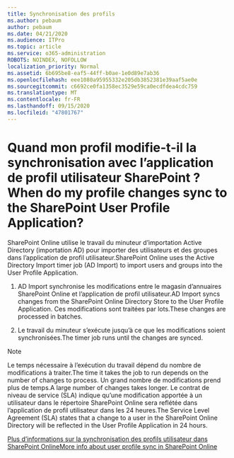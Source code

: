 ```yaml
---
title: Synchronisation des profils
ms.author: pebaum
author: pebaum
ms.date: 04/21/2020
ms.audience: ITPro
ms.topic: article
ms.service: o365-administration
ROBOTS: NOINDEX, NOFOLLOW
localization_priority: Normal
ms.assetid: 6b695be8-eaf5-44ff-b0ae-1e0d89e7ab36
ms.openlocfilehash: eee1080a95955332e205db3852381e39aaf5ae0e
ms.sourcegitcommit: c6692ce0fa1358ec3529e59ca0ecdfdea4cdc759
ms.translationtype: MT
ms.contentlocale: fr-FR
ms.lasthandoff: 09/15/2020
ms.locfileid: "47801767"
---
```

# <a name="when-do-my-profile-changes-sync-to-the-sharepoint-user-profile-application"></a><span data-ttu-id="7b503-102">Quand mon profil modifie-t-il la synchronisation avec l’application de profil utilisateur SharePoint ?</span><span class="sxs-lookup"><span data-stu-id="7b503-102">When do my profile changes sync to the SharePoint User Profile Application?</span></span>

<span data-ttu-id="7b503-103">SharePoint Online utilise le travail du minuteur d’importation Active Directory (importation AD) pour importer des utilisateurs et des groupes dans l’application de profil utilisateur.</span><span class="sxs-lookup"><span data-stu-id="7b503-103">SharePoint Online uses the Active Directory Import timer job (AD Import) to import users and groups into the User Profile Application.</span></span> 
  
1. <span data-ttu-id="7b503-104">AD Import synchronise les modifications entre le magasin d’annuaires SharePoint Online et l’application de profil utilisateur.</span><span class="sxs-lookup"><span data-stu-id="7b503-104">AD Import syncs changes from the SharePoint Online Directory Store to the User Profile Application.</span></span> <span data-ttu-id="7b503-105">Ces modifications sont traitées par lots.</span><span class="sxs-lookup"><span data-stu-id="7b503-105">These changes are processed in batches.</span></span>
    
2. <span data-ttu-id="7b503-106">Le travail du minuteur s’exécute jusqu’à ce que les modifications soient synchronisées.</span><span class="sxs-lookup"><span data-stu-id="7b503-106">The timer job runs until the changes are synced.</span></span>
    
> [!NOTE]
> <span data-ttu-id="7b503-107">Le temps nécessaire à l’exécution du travail dépend du nombre de modifications à traiter.</span><span class="sxs-lookup"><span data-stu-id="7b503-107">The time it takes the job to run depends on the number of changes to process.</span></span> <span data-ttu-id="7b503-108">Un grand nombre de modifications prend plus de temps.</span><span class="sxs-lookup"><span data-stu-id="7b503-108">A large number of changes takes longer.</span></span> <span data-ttu-id="7b503-109">Le contrat de niveau de service (SLA) indique qu’une modification apportée à un utilisateur dans le répertoire SharePoint Online sera reflétée dans l’application de profil utilisateur dans les 24 heures.</span><span class="sxs-lookup"><span data-stu-id="7b503-109">The Service Level Agreement (SLA) states that a change to a user in the SharePoint Online Directory will be reflected in the User Profile Application in 24 hours.</span></span> 
  
[<span data-ttu-id="7b503-110">Plus d’informations sur la synchronisation des profils utilisateur dans SharePoint Online</span><span class="sxs-lookup"><span data-stu-id="7b503-110">More info about user profile sync in SharePoint Online</span></span>](https://go.microsoft.com/fwlink/?linkid=875671)
  

